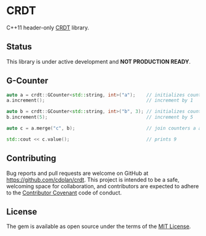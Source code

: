 # CRDT

C++11 header-only [CRDT](https://hal.inria.fr/inria-00555588/document) library.

## Status

This library is under active development and **NOT PRODUCTION READY**.

## G-Counter

```c++
auto a = crdt::GCounter<std::string, int>("a");    // initializes counter to 0
a.increment();                                     // increment by 1

auto b = crdt::GCounter<std::string, int>("b", 3); // initializes counter to 3
b.increment(5);                                    // increment by 5

auto c = a.merge("c", b);                          // join counters a and b

std::cout << c.value();                            // prints 9
```

## Contributing

Bug reports and pull requests are welcome on GitHub at
https://github.com/cdolan/crdt. This project is intended to be a safe, welcoming
space for collaboration, and contributors are expected to adhere to the
[Contributor Covenant](http://contributor-covenant.org) code of conduct.


## License

The gem is available as open source under the terms of the
[MIT License](http://opensource.org/licenses/MIT).
